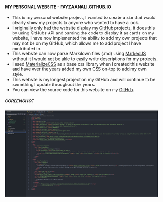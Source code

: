 #### MY PERSONAL WEBSITE - FAYZAANALI.GITHUB.IO
- This is my personal website project, I wanted to create a site that would clearly show my projects to anyone who wanted to have a look. 
- I originally only had the website display my [GitHub](https://github.com/fayzaanali/) projects, it does this by using GitHubs API and parsing the code to display it as cards on my website, I have now implemented the ability to add my own projects that may not be on my GitHub, which allows me to add project I have contributed in. 
- This website can now parse Markdown files (.md) using [MarkedJS](https://github.com/markedjs/marked) without it I would not be able to easily write descriptions for my projects.
- I used [MaterializeCSS](https://materializecss.com/) as a base css library when I created this website and have over the years added my own CSS on-top to add my own style.
- This website is my longest project on my GitHub and will continue to be something I update throughout the years.
- You can view the source code for this website on my [GitHub](https://github.com/fayzaanali/fayzaanali.github.io).
##### SCREENSHOT
![FAYZAANALI.GITHUB.IO](/assets/img/thumbnail/fayzaanali.github.io.png)